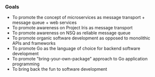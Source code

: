### Goals

- To promote the concept of microservices as message transport + message queue + web services
- To promote awareness on Project Iris as message transport
- To promote awareness on NSQ as reliable message queue
- To promote organic software development as opposed to monolithic APIs and frameworks
- To promote Go as the language of choice for backend software development
- To promote "bring-your-own-package" approach to Go application programming
- To bring back the fun to software development
